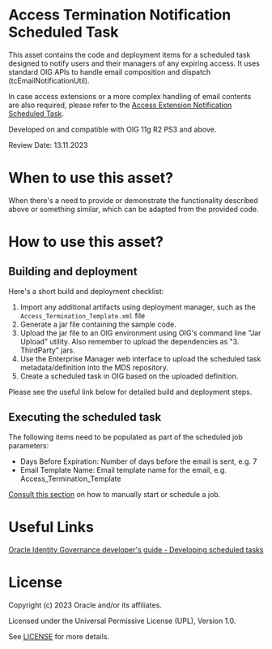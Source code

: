 # Access Termination Notification Scheduled Task

This asset contains the code and deployment items for a scheduled task designed to notify users and their managers of any expiring access. It uses standard OIG APIs to handle email composition and dispatch (tcEmailNotificationUtil).

In case access extensions or a more complex handling of email contents are also required, please refer to the [Access Extension Notification Scheduled Task](https://github.com/oracle-devrel/technology-engineering/tree/main/security/identity-and-access-management/oracle-identity-governance/scheduled-task-samples/access-extension-notification).

Developed on and compatible with OIG 11g R2 PS3 and above.

Review Date: 13.11.2023

# When to use this asset?

When there's a need to provide or demonstrate the functionality described above or something similar, which can be adapted from the provided code.

# How to use this asset?

## Building and deployment

Here's a short build and deployment checklist:

1. Import any additional artifacts using deployment manager, such as the `Access_Termination_Template.xml` file
2. Generate a jar file containing the sample code.
3. Upload the jar file to an OIG environment using OIG's command line "Jar Upload" utility. Also remember to upload the dependencies as "3. ThirdParty" jars.
4. Use the Enterprise Manager web interface to upload the scheduled task metadata/definition into the MDS repository.
5. Create a scheduled task in OIG based on the uploaded definition.

Please see the useful link below for detailed build and deployment steps.

## Executing the scheduled task

The following items need to be populated as part of the scheduled job parameters:
- Days Before Expiration: Number of days before the email is sent, e.g. 7
- Email Template Name: Email template name for the email, e.g. Access_Termination_Template

[Consult this section](https://docs.oracle.com/en/middleware/idm/identity-governance/12.2.1.4/omusg/managing-jobs-1.html#GUID-71BB3623-AEE2-4F64-BBD4-D921DCA39D7C) on how to manually start or schedule a job.

# Useful Links

[Oracle Identity Governance developer's guide - Developing scheduled tasks](https://docs.oracle.com/en/middleware/idm/identity-governance/12.2.1.4/omdev/developing-scheduled-tasks.html#GUID-F62EF833-1E70-41FC-9DCC-C1EAB407D151)

# License

Copyright (c) 2023 Oracle and/or its affiliates.

Licensed under the Universal Permissive License (UPL), Version 1.0.

See [LICENSE](https://github.com/oracle-devrel/technology-engineering/blob/main/LICENSE) for more details.

